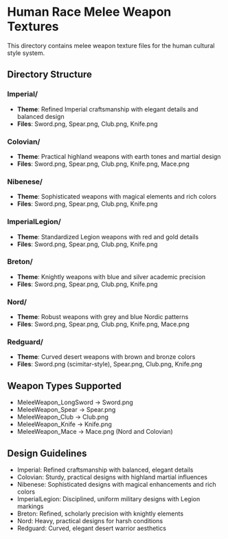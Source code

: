 # Human Race Melee Weapon Textures

This directory contains melee weapon texture files for the human cultural style system.

## Directory Structure

### Imperial/
- **Theme**: Refined Imperial craftsmanship with elegant details and balanced design
- **Files**: Sword.png, Spear.png, Club.png, Knife.png

### Colovian/
- **Theme**: Practical highland weapons with earth tones and martial design
- **Files**: Sword.png, Spear.png, Club.png, Knife.png, Mace.png

### Nibenese/
- **Theme**: Sophisticated weapons with magical elements and rich colors
- **Files**: Sword.png, Spear.png, Club.png, Knife.png

### ImperialLegion/
- **Theme**: Standardized Legion weapons with red and gold details
- **Files**: Sword.png, Spear.png, Club.png, Knife.png

### Breton/
- **Theme**: Knightly weapons with blue and silver academic precision
- **Files**: Sword.png, Spear.png, Club.png, Knife.png

### Nord/
- **Theme**: Robust weapons with grey and blue Nordic patterns
- **Files**: Sword.png, Spear.png, Club.png, Knife.png, Mace.png

### Redguard/
- **Theme**: Curved desert weapons with brown and bronze colors
- **Files**: Sword.png (scimitar-style), Spear.png, Club.png, Knife.png

## Weapon Types Supported

- MeleeWeapon_LongSword → Sword.png
- MeleeWeapon_Spear → Spear.png  
- MeleeWeapon_Club → Club.png
- MeleeWeapon_Knife → Knife.png
- MeleeWeapon_Mace → Mace.png (Nord and Colovian)

## Design Guidelines

- Imperial: Refined craftsmanship with balanced, elegant details
- Colovian: Sturdy, practical designs with highland martial influences
- Nibenese: Sophisticated designs with magical enhancements and rich colors
- ImperialLegion: Disciplined, uniform military designs with Legion markings
- Breton: Refined, scholarly precision with knightly elements
- Nord: Heavy, practical designs for harsh conditions
- Redguard: Curved, elegant desert warrior aesthetics